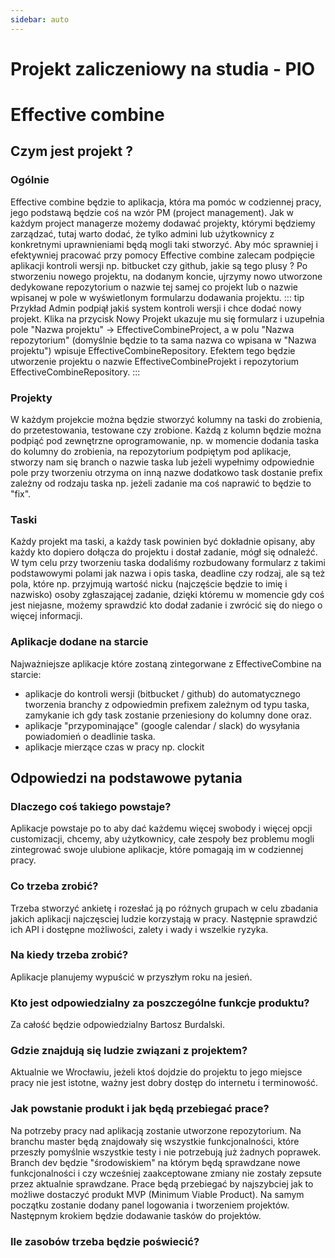 ```yaml
---
sidebar: auto
---
```

# Projekt zaliczeniowy na studia - PIO
# Effective combine

## Czym jest projekt ?

### Ogólnie
Effective combine będzie to aplikacja, która ma pomóc w codziennej pracy, jego podstawą będzie coś na wzór PM (project management). Jak w każdym project managerze możemy dodawać projekty, którymi będziemy zarządzać, tutaj warto dodać, że tylko admini lub użytkownicy z konkretnymi uprawnieniami będą mogli taki stworzyć.
Aby móc sprawniej i efektywniej pracować przy pomocy Effective combine zalecam podpięcie aplikacji kontroli wersji np. bitbucket czy github, jakie są tego plusy ?
Po stworzeniu nowego projektu, na dodanym koncie, ujrzymy nowo utworzone dedykowane repozytorium o nazwie tej samej co projekt lub o nazwie wpisanej w pole w wyświetlonym formularzu dodawania projektu.
::: tip Przykład
Admin podpiął jakiś system kontroli wersji i chce dodać nowy projekt. Klika na przycisk Nowy Projekt ukazuje mu się formularz i uzupełnia pole "Nazwa projektu" -> EffectiveCombineProject, a w polu "Nazwa repozytorium" (domyślnie będzie to ta sama nazwa co wpisana w "Nazwa projektu") wpisuje EffectiveCombineRepository. Efektem tego będzie utworzenie projektu o nazwie EffectiveCombineProjekt i repozytorium EffectiveCombineRepository.
:::

### Projekty
W każdym projekcie można będzie stworzyć kolumny na taski do zrobienia, do przetestowania, testowane czy zrobione. Każdą z kolumn będzie można podpiąć pod zewnętrzne oprogramowanie, np. w momencie dodania taska do kolumny do zrobienia, na repozytorium podpiętym pod aplikacje, stworzy nam się branch o nazwie taska lub jeżeli wypełnimy odpowiednie pole przy tworzeniu otrzyma on inną nazwe dodatkowo task dostanie prefix zależny od rodzaju taska np. jeżeli zadanie ma coś naprawić to będzie to "fix".

### Taski
Każdy projekt ma taski, a każdy task powinien być dokładnie opisany, aby każdy kto dopiero dołącza do projektu i dostał zadanie, mógł się odnaleźć.
W tym celu przy tworzeniu taska dodaliśmy rozbudowany formularz z takimi podstawowymi polami jak nazwa i opis taska, deadline czy rodzaj, ale są też pola, które np. przyjmują wartość nicku (najczęście będzie to imię i nazwisko) osoby zgłaszającej zadanie, dzięki któremu w momencie gdy coś jest niejasne, możemy sprawdzić kto dodał zadanie i zwrócić się do niego o więcej informacji.

### Aplikacje dodane na starcie
Najważniejsze aplikacje które zostaną zintegorwane z EffectiveCombine na starcie:
- aplikacje do kontroli wersji (bitbucket / github) do automatycznego tworzenia branchy z odpowiedmin prefixem zależnym od typu taska, zamykanie ich gdy task zostanie przeniesiony do kolumny done oraz.
- aplikacje "przypominające" (google calendar / slack) do wysyłania powiadomień o deadlinie taska.
- aplikacje mierzące czas w pracy np. clockit


## Odpowiedzi na podstawowe pytania

### Dlaczego coś takiego powstaje?
Aplikacje powstaje po to aby dać każdemu więcej swobody i więcej opcji customizacji, chcemy, aby użytkownicy, całe zespoły bez problemu mogli zintegrować swoje ulubione aplikacje, które pomagają im w codziennej pracy.

### Co trzeba zrobić?
Trzeba stworzyć ankietę i rozesłać ją po różnych grupach w celu zbadania jakich aplikacji najczęsciej ludzie korzystają w pracy. Następnie sprawdzić ich API i dostępne możliwości, zalety i wady i wszelkie ryzyka.

### Na kiedy trzeba zrobić?
Aplikacje planujemy wypuścić w przyszłym roku na jesień.

### Kto jest odpowiedzialny za poszczególne funkcje produktu?
Za całość będzie odpowiedzialny Bartosz Burdalski.

### Gdzie znajdują się ludzie związani z projektem?
Aktualnie we Wrocławiu, jeżeli ktoś dojdzie do projektu to jego miejsce pracy nie jest istotne, ważny jest dobry dostęp do internetu i terminowość.

### Jak powstanie produkt i jak będą przebiegać prace?
Na potrzeby pracy nad aplikacją zostanie utworzone repozytorium. Na branchu master będą znajdowały się wszystkie funkcjonalności, które przeszły pomyślnie wszystkie testy i nie potrzebują już żadnych poprawek. Branch dev będzie "środowiskiem" na którym będą sprawdzane nowe funkcjonalności i czy wcześniej zaakceptowane zmiany nie zostały zepsute przez aktualnie sprawdzane.
Prace będą przebiegać by najszybciej jak to możliwe dostaczyć produkt MVP (Minimum Viable Product).
Na samym początku zostanie dodany panel logowania i tworzeniem projektów. Następnym krokiem będzie dodawanie tasków do projektów.

### Ile zasobów trzeba będzie poświecić?
